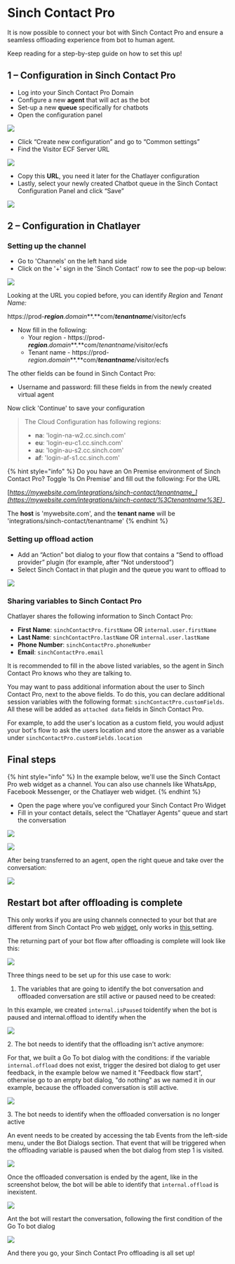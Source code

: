 # Sinch Contact Pro

It is now possible to connect your bot with Sinch Contact Pro and ensure a seamless offloading experience from bot to human agent.

Keep reading for a step-by-step guide on how to set this up!

## 1 – Configuration in Sinch Contact Pro

* Log into your Sinch Contact Pro Domain
* Configure a new **agent** that will act as the bot
* Set-up a new **queue** specifically for chatbots&#x20;
* Open the configuration panel

![](<../../.gitbook/assets/image (582).png>)

* Click “Create new configuration” and go to “Common settings”&#x20;
* Find the Visitor ECF Server URL

![](<../../.gitbook/assets/image (578).png>)

* Copy this **URL**, you need it later for the Chatlayer configuration
* Lastly, select your newly created Chatbot queue in the Sinch Contact Configuration Panel and click “Save”&#x20;

![](<../../.gitbook/assets/image (672) (1) (1) (1) (1).png>)

## 2 – Configuration in Chatlayer

### Setting up the channel

* Go to 'Channels' on the left hand side
* Click on the '+' sign in the 'Sinch Contact' row to see the pop-up below:

![](<../../.gitbook/assets/image (693).png>)

Looking at the URL you copied before, you can identify _Region_ and _Tenant Name:_

https://prod-_**region**_._domain_**.**com/_**tenantname**_/visitor/ecfs

* Now fill in the following:
  * Your region  - https://prod-_**region**_._domain_**.**com/_tenantname_/visitor/ecfs
  * Tenant name -  https://prod-_region_._domain_**.**com/_**tenantname**_/visitor/ecfs

The other fields can be found in Sinch Contact Pro:

* Username and password: fill these fields in from the newly created virtual agent&#x20;

Now click 'Continue' to save your configuration&#x20;

> The Cloud Configuration has following regions:
>
> * **na**: 'login-na-w2.cc.sinch.com'
> * **eu**: 'login-eu-c1.cc.sinch.com'
> * **au**: 'login-au-s2.cc.sinch.com'
> * **af**: 'login-af-s1.cc.sinch.com'

{% hint style="info" %}
Do you have an On Premise environment of Sinch Contact Pro? Toggle 'Is On Premise' and fill out the following: For the URL

[_https://mywebsite.com/integrations/sinch-contact/tenantname_](https://mywebsite.com/integrations/sinch-contact/%3Ctenantname%3E)__

&#x20;The **host** is 'mywebsite.com', and the **tenant name** will be 'integrations/sinch-contact/tenantname'
{% endhint %}

### Setting up offload action

* Add an “Action” bot dialog to your flow that contains a “Send to offload provider” plugin (for example, after “Not understood”)
* Select Sinch Contact in that plugin and the queue you want to offload to

![](<../../.gitbook/assets/image (573).png>)

### Sharing variables to Sinch Contact Pro

Chatlayer shares the following information to Sinch Contact Pro:

* **First Name**: `sinchContactPro.firstName` OR `internal.user.firstName`
* **Last Name**: `sinchContactPro.lastName` OR `internal.user.lastName`
* **Phone** **Number**: `sinchContactPro.phoneNumber`
* **Email**: `sinchContactPro.email`

It is recommended to fill in the above listed variables, so the agent in Sinch Contact Pro knows who they are talking to.

You may want to pass additional information about the user to Sinch Contact Pro, next to the  above fields. To do this, you can declare additional session variables with the following format: `sinchContactPro.customFields`. All these will be added as `attached data` fields in Sinch Contact Pro.&#x20;

For example, to add the user's location as a custom field, you would adjust your bot's flow to ask the users location and store the answer as a variable under `sinchContactPro.customFields.location`

## Final steps

{% hint style="info" %}
In the example below, we'll use the Sinch Contact Pro web widget as a channel. You can also use channels like WhatsApp, Facebook Messenger, or the Chatlayer web widget.
{% endhint %}

* Open the page where you’ve configured your Sinch Contact Pro Widget
* Fill in your contact details, select the “Chatlayer Agents” queue and start the conversation

![](<../../.gitbook/assets/image (579).png>)



![](<../../.gitbook/assets/image (575).png>)

After being transferred to an agent, open the right queue and take over the conversation:

![](<../../.gitbook/assets/image (581).png>)

## Restart bot after offloading is complete

This only works if you are using channels connected to your bot that are different from Sinch Contact Pro web [widget](sinch-contact.md#final-steps), only works in [this ](sinch-contact.md#setting-up-channel)setting.

The returning part of your bot flow after offloading is complete will look like this:

![](<../../.gitbook/assets/image (687) (1).png>)

Three things need to be set up for this use case to work:

1. The variables that are going to identify the bot conversation and offloaded conversation are still active or paused need to be created:

In this example, we created `internal.isPaused` toidentify when the bot is paused and internal.offload to identify when the&#x20;

![](<../../.gitbook/assets/image (706).png>)

2\. The bot needs to identify that the offloading isn't active anymore:&#x20;

For that, we built a Go To bot dialog with the conditions: if the variable `internal.offload` does not exist, trigger the desired bot dialog to get user feedback, in the example below we named it "Feedback flow start", otherwise go to an empty bot dialog, "do nothing" as we named it in our example, because the offloaded conversation is still active.

![](<../../.gitbook/assets/image (698).png>)

3\. The bot needs to identify when the offloaded conversation is no longer active

An event needs to be created by accessing the tab Events from the left-side menu, under the Bot Dialogs section. That event that will be triggered when the offloading variable is paused when the bot dialog from step 1 is visited.



![](<../../.gitbook/assets/image (719).png>)

Once the offloaded conversation is ended by the agent, like in the screenshot below, the bot will be able to identify that `internal.offload` is inexistent.

![](<../../.gitbook/assets/image (722).png>)

Ant the bot will restart the conversation, following the first condition of the Go To bot dialog

![](<../../.gitbook/assets/image (708).png>)

And there you go, your Sinch Contact Pro offloading is all set up!

